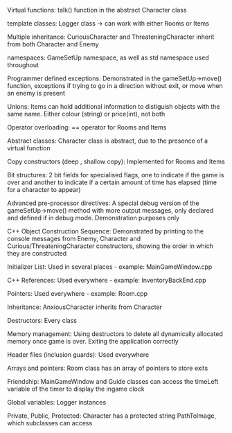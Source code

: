 Virtual functions:                                    talk() function in the abstract Character class

template classes:                                     Logger class -> can work with either Rooms or Items 

Multiple inheritance:                                 CuriousCharacter and ThreateningCharacter inherit from both Character and Enemy

namespaces:                                           GameSetUp namespace, as well as std namespace used throughout

Programmer defined exceptions:                        Demonstrated in the gameSetUp->move() function, exceptions if trying to go in a direction without exit, or move when an enemy is present

Unions:                                               Items can hold additional information to distiguish objects with the same name. Either colour (string) or price(int), not both

Operator overloading:                                 == operator for Rooms and Items

Abstract classes:                                    Character class is abstract, due to the presence of a virtual function

Copy constructors (deep , shallow copy):             Implemented for Rooms and Items

Bit structures:                                      2 bit fields for specialised flags, one to indicate if the game is over and another to indicate if a certain amount of time has elapsed (time for a character to appear)

Advanced pre-processor directives:                   A special debug version of the gameSetUp->move() method with more output messages, only declared and defined if in debug mode. Demonstration purposes only

C++ Object Construction Sequence:                    Demonstrated by printing to the console messages from Enemy, Character and Curious/ThreateningCharacter constructors, showing the order in which they are constructed

Initializer List:                                    Used in several places - example: MainGameWindow.cpp

C++ References:                                      Used everywhere - example: InventoryBackEnd.cpp

Pointers:                                            Used everywhere - example: Room.cpp

Inheritance:                                         AnxiousCharacter inherits from Character

Destructors:                                         Every class

Memory management:                                   Using destructors to delete all dynamically allocated memory once game is over. Exiting the application correctly

Header files (inclusion guards):                     Used everywhere

Arrays and pointers:                                 Room class has an array of pointers to store exits

Friendship:                                          MainGameWindow and Guide classes can access the timeLeft variable of the timer to display the ingame clock

Global variables:                                    Logger instances

Private, Public, Protected:                          Character has a protected string PathToImage, which subclasses can access
